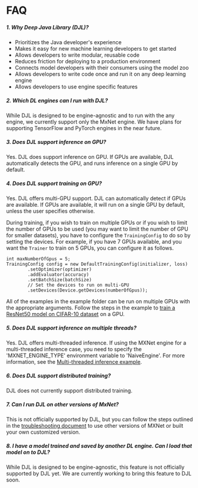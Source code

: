 # FAQ

##### 1.  Why Deep Java Library (DJL)?

- Prioritizes the Java developer's experience
- Makes it easy for new machine learning developers to get started
- Allows developers to write modular, reusable code
- Reduces friction for deploying to a production environment
- Connects model developers with their consumers using the model zoo
- Allows developers to write code once and run it on any deep learning engine
- Allows developers to use engine specific features

##### 2. Which DL engines can I run with DJL?
While DJL is designed to be engine-agnostic and to run with the any engine, we currently
support only the MxNet engine. We have plans for supporting TensorFlow and PyTorch engines in the near future. 

##### 3. Does DJL support inference on GPU?
Yes. DJL does support inference on GPU. If GPUs are available, DJL automatically detects the GPU, and runs inference on a single GPU by default. 

##### 4. Does DJL support training on GPU?
Yes. DJL offers multi-GPU support. DJL can automatically detect if GPUs are available. If GPUs are available, it will
run on a single GPU by default, unless the user specifies otherwise.

During training, if you wish to train on multiple GPUs or if you wish to limit the number of GPUs to be used (you may want to limit the number of GPU for smaller datasets), you have to configure the `TrainingConfig` to do so by
setting the devices. For example, if you have 7 GPUs available, and you want the `Trainer` to train on 5 GPUs, you can configure it as follows. 

    int maxNumberOfGpus = 5;
    TrainingConfig config = new DefaultTrainingConfig(initializer, loss)
            .setOptimizer(optimizer)
            .addEvaluator(accuracy)
            .setBatchSize(batchSize)
            // Set the devices to run on multi-GPU
            .setDevices(Device.getDevices(numberOfGpus));
All of the examples in the example folder can be run on 
multiple GPUs with the appropriate arguments. Follow the steps in the example to [train a ResNet50 model on CIFAR-10 dataset](https://github.com/awslabs/djl/blob/master/examples/docs/train_cifar10_resnet.md#train-using-multiple-gpus) on a GPU.

##### 5. Does DJL support inference on multiple threads?
Yes. DJL offers multi-threaded inference. If using the MXNet engine for a multi-threaded inference case, you need to 
specify the 'MXNET_ENGINE_TYPE' environment variable to 'NaiveEngine'. For more information, see the
[Multi-threaded inference example](https://github.com/awslabs/djl/blob/master/examples/docs/multithread_inference.md).

##### 6. Does DJL support distributed training?
DJL does not currently support distributed training.

##### 7. Can I run DJL on other versions of MxNet?
This is not officially supported by DJL, but you can follow the steps outlined in the [troubleshooting document](https://github.com/awslabs/djl/blob/master/docs/development/troubleshooting.md#3-how-to-run-djl-using-other-versions-of-mxnet)
to use other versions of MXNet or built your own customized version.

##### 8. I have a model trained and saved by another DL engine. Can I load that model on to DJL?
While DJL is designed to be engine-agnostic, this feature is not officially supported by DJL yet. We are currently working to bring this feature to DJL soon. 


